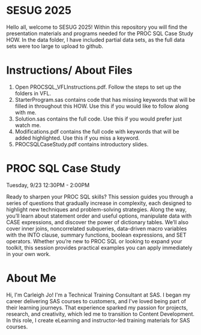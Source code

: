 # SESUG 2025

Hello all, welcome to SESUG 2025! Within this repository you will find the presentation materials and programs needed for the PROC SQL Case Study HOW. In the data folder, I have included partial data sets, as the full data sets were too large to upload to github.

# Instructions/ About Files

1. Open PROCSQL_VFLInstructions.pdf. Follow the steps to set up the folders in VFL.
2. StarterProgram.sas contains code that has missing keywords that will be filled in throughout this HOW. Use this if you would like to follow along with me.
3. Solution.sas contains the full code. Use this if you would prefer just watch me.
4. Modifications.pdf contains the full code with keywords that will be added highlighted. Use this if you miss a keyword.
5. PROCSQLCaseStudy.pdf contains introductory slides.


# PROC SQL Case Study 
Tuesday, 9/23 
12:30PM - 2:00PM

Ready to sharpen your PROC SQL skills? This session guides you through a series of questions that gradually increase in complexity, each designed to highlight new techniques and problem-solving strategies. Along the way, you’ll learn about statement order and useful options, manipulate data with CASE expressions, and discover the power of dictionary tables. We’ll also cover inner joins, noncorrelated subqueries, data-driven macro variables with the INTO clause, summary functions, boolean expressions, and SET operators. Whether you’re new to PROC SQL or looking to expand your toolkit, this session provides practical examples you can apply immediately in your own work.

# About Me

Hi, I'm Carleigh Jo! I'm a Technical Training Consultant at SAS. I began my career delivering SAS courses to customers, and I've loved being part of their learning journeys. That experience sparked my passion for projects, research, and creativity, which led me to transition to Content Development. In this role, I create eLearning and instructor-led training materials for SAS courses. 
